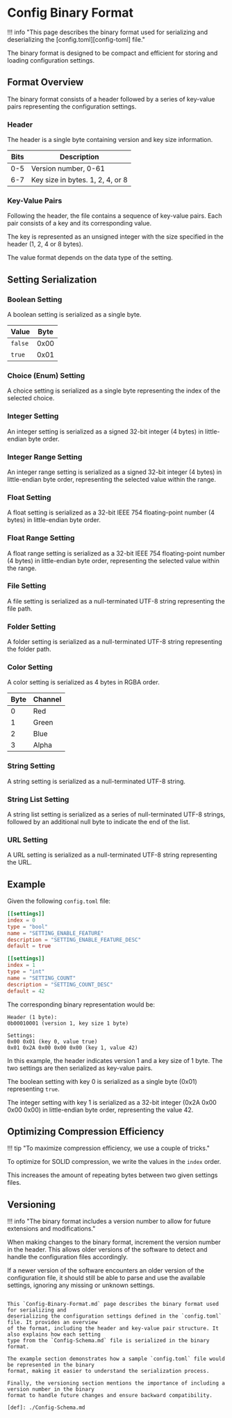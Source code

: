 # Config Binary Format

!!! info "This page describes the binary format used for serializing and deserializing the [config.toml][config-toml] file."

The binary format is designed to be compact and efficient for storing and loading configuration settings.

## Format Overview

The binary format consists of a header followed by a series of key-value pairs representing the
configuration settings.

### Header

The header is a single byte containing version and key size information.

| Bits | Description                      |
| ---- | -------------------------------- |
| 0-5  | Version number, 0-61             |
| 6-7  | Key size in bytes. 1, 2, 4, or 8 |

### Key-Value Pairs

Following the header, the file contains a sequence of key-value pairs.
Each pair consists of a key and its corresponding value.

The key is represented as an unsigned integer with the size specified in the header (1, 2, 4 or 8 bytes).

The value format depends on the data type of the setting.

## Setting Serialization

### Boolean Setting

A boolean setting is serialized as a single byte.

| Value   | Byte |
| ------- | ---- |
| `false` | 0x00 |
| `true`  | 0x01 |

### Choice (Enum) Setting

A choice setting is serialized as a single byte representing the index of the selected choice.

### Integer Setting

An integer setting is serialized as a signed 32-bit integer (4 bytes) in little-endian byte order.

### Integer Range Setting

An integer range setting is serialized as a signed 32-bit integer (4 bytes) in little-endian byte
order, representing the selected value within the range.

### Float Setting

A float setting is serialized as a 32-bit IEEE 754 floating-point number (4 bytes) in little-endian
byte order.

### Float Range Setting

A float range setting is serialized as a 32-bit IEEE 754 floating-point number (4 bytes) in
little-endian byte order, representing the selected value within the range.

### File Setting

A file setting is serialized as a null-terminated UTF-8 string representing the file path.

### Folder Setting

A folder setting is serialized as a null-terminated UTF-8 string representing the folder path.

### Color Setting

A color setting is serialized as 4 bytes in RGBA order.

| Byte | Channel |
| ---- | ------- |
| 0    | Red     |
| 1    | Green   |
| 2    | Blue    |
| 3    | Alpha   |

### String Setting

A string setting is serialized as a null-terminated UTF-8 string.

### String List Setting

A string list setting is serialized as a series of null-terminated UTF-8 strings, followed by an
additional null byte to indicate the end of the list.

### URL Setting

A URL setting is serialized as a null-terminated UTF-8 string representing the URL.

## Example

Given the following `config.toml` file:

```toml
[[settings]]
index = 0
type = "bool"
name = "SETTING_ENABLE_FEATURE"
description = "SETTING_ENABLE_FEATURE_DESC"
default = true

[[settings]]
index = 1
type = "int"
name = "SETTING_COUNT"
description = "SETTING_COUNT_DESC"
default = 42
```

The corresponding binary representation would be:

```
Header (1 byte):
0b00010001 (version 1, key size 1 byte)

Settings:
0x00 0x01 (key 0, value true)
0x01 0x2A 0x00 0x00 0x00 (key 1, value 42)
```

In this example, the header indicates version 1 and a key size of 1 byte. The two settings are then
serialized as key-value pairs.

The boolean setting with key 0 is serialized as a single byte (0x01) representing `true`.

The integer setting with key 1 is serialized as a 32-bit integer (0x2A 0x00 0x00 0x00) in
little-endian byte order, representing the value 42.

## Optimizing Compression Efficiency

!!! tip "To maximize compression efficiency, we use a couple of tricks."

To optimize for SOLID compression, we write the values in the `index` order.

This increases the amount of repeating bytes between two given settings files.

## Versioning

!!! info "The binary format includes a version number to allow for future extensions and modifications."

When making changes to the binary format, increment the version number in the header.
This allows older versions of the software to detect and handle the configuration files accordingly.

If a newer version of the software encounters an older version of the configuration file, it should
still be able to parse and use the available settings, ignoring any missing or unknown settings.
```

This `Config-Binary-Format.md` page describes the binary format used for serializing and
deserializing the configuration settings defined in the `config.toml` file. It provides an overview
of the format, including the header and key-value pair structure. It also explains how each setting
type from the `Config-Schema.md` file is serialized in the binary format.

The example section demonstrates how a sample `config.toml` file would be represented in the binary
format, making it easier to understand the serialization process.

Finally, the versioning section mentions the importance of including a version number in the binary
format to handle future changes and ensure backward compatibility.

[def]: ./Config-Schema.md